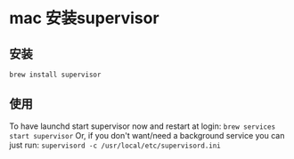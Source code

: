 # mac 安装supervisor

## 安装

```shell
brew install supervisor
```

## 使用

To have launchd start supervisor now and restart at login:
  `brew services start supervisor`
Or, if you don't want/need a background service you can just run:
  `supervisord -c /usr/local/etc/supervisord.ini`